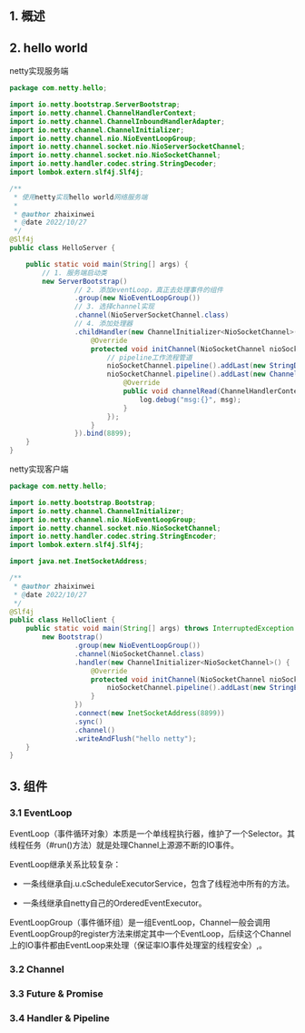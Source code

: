 ## 1. 概述

## 2. hello world

netty实现服务端

```java
package com.netty.hello;

import io.netty.bootstrap.ServerBootstrap;
import io.netty.channel.ChannelHandlerContext;
import io.netty.channel.ChannelInboundHandlerAdapter;
import io.netty.channel.ChannelInitializer;
import io.netty.channel.nio.NioEventLoopGroup;
import io.netty.channel.socket.nio.NioServerSocketChannel;
import io.netty.channel.socket.nio.NioSocketChannel;
import io.netty.handler.codec.string.StringDecoder;
import lombok.extern.slf4j.Slf4j;

/**
 * 使用netty实现hello world网络服务端
 *
 * @author zhaixinwei
 * @date 2022/10/27
 */
@Slf4j
public class HelloServer {

    public static void main(String[] args) {
        // 1. 服务端启动类
        new ServerBootstrap()
                // 2. 添加eventLoop，真正去处理事件的组件
                .group(new NioEventLoopGroup())
                // 3. 选择channel实现
                .channel(NioServerSocketChannel.class)
                // 4. 添加处理器
                .childHandler(new ChannelInitializer<NioSocketChannel>() {
                    @Override
                    protected void initChannel(NioSocketChannel nioSocketChannel) throws Exception {
                        // pipeline工作流程管道
                        nioSocketChannel.pipeline().addLast(new StringDecoder());
                        nioSocketChannel.pipeline().addLast(new ChannelInboundHandlerAdapter() {
                            @Override
                            public void channelRead(ChannelHandlerContext ctx, Object msg) throws Exception {
                                log.debug("msg:{}", msg);
                            }
                        });
                    }
                }).bind(8899);
    }
}


```

netty实现客户端

```java
package com.netty.hello;

import io.netty.bootstrap.Bootstrap;
import io.netty.channel.ChannelInitializer;
import io.netty.channel.nio.NioEventLoopGroup;
import io.netty.channel.socket.nio.NioSocketChannel;
import io.netty.handler.codec.string.StringEncoder;
import lombok.extern.slf4j.Slf4j;

import java.net.InetSocketAddress;

/**
 * @author zhaixinwei
 * @date 2022/10/27
 */
@Slf4j
public class HelloClient {
    public static void main(String[] args) throws InterruptedException {
        new Bootstrap()
                .group(new NioEventLoopGroup())
                .channel(NioSocketChannel.class)
                .handler(new ChannelInitializer<NioSocketChannel>() {
                    @Override
                    protected void initChannel(NioSocketChannel nioSocketChannel) throws Exception {
                        nioSocketChannel.pipeline().addLast(new StringEncoder());
                    }
                })
                .connect(new InetSocketAddress(8899))
                .sync()
                .channel()
                .writeAndFlush("hello netty");
    }
}
```

## 3. 组件

### 3.1 EventLoop

EventLoop（事件循环对象）本质是一个单线程执行器，维护了一个Selector。其线程任务（#run()方法）就是处理Channel上源源不断的IO事件。



EventLoop继承关系比较复杂：

- 一条线继承自j.u.cScheduleExecutorService，包含了线程池中所有的方法。

- 一条线继承自netty自己的OrderedEventExecutor。



EventLoopGroup（事件循环组）是一组EventLoop，Channel一般会调用EventLoopGroup的register方法来绑定其中一个EventLoop，后续这个Channel上的IO事件都由EventLoop来处理（保证率IO事件处理室的线程安全）,。

### 3.2 Channel



### 3.3 Future & Promise



### 3.4 Handler &  Pipeline
